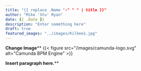 ```yaml
---
title: "{{ replace .Name "-" " " | title }}"
author: "Mike 'Stu' Ryan"
date: {{ .Date }}
description: "Enter something here"
draft: true
featured_images: "../images/Kilkee1.jpg"
---
```

**Change Image****
{{< figure src="/images/camunda-logo.svg" alt="Camunda BPM Engine" >}}

**Insert paragraph here.****